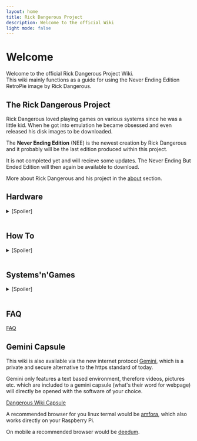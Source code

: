 ```yaml
---
layout: home
title: Rick Dangerous Project
description: Welcome to the official Wiki
light mode: false
---
```


# Welcome

  Welcome to the official Rick Dangerous Project Wiki.   
  This wiki mainly functions as a guide for using the Never Ending Edition RetroPie image by Rick Dangerous.

## The Rick Dangerous Project

  Rick Dangerous loved playing games on various systems since he was a little kid. When he got into emulation he became obsessed and even released his disk images to be downloaded.   
  
  The **Never Ending Edition** (NEE) is the newest creation by Rick Dangerous and it probably will be the last edition produced within this project.
  
  It is not completed yet and will recieve some updates. The Never Ending But Ended Edition will then again be available to download.
  
  More about Rick Dangerous and his project in the [about](/docs/about.md) section.

## Hardware
<details>
  <summary>[Spoiler]</summary>
</br>
  
  [NEE Recommended](/docs/hardware/hardware.md)
  
  [RickDangerous' setup](/docs/hardware/ricks_setup.md)
</details></br>

## How To

<details>
  <summary>[Spoiler]</summary>
</br>

  [How To Begin](/docs/guides/beginning.md)
  
  [How To Controller](/docs/guides/controller.md)
  
  [How To Terminal](/docs/guides/terminal.md)
  
  [How To EmulationStation](/docs/guides/emulationstation.md)
  
  [How To Games](/docs/guides/games.md)

  [How To RetroPie](/docs/guides/retropie.md)

  [How To Kodi](/docs/guides/kodi.md)
  
</details></br>

## Systems'n'Games
<details>
  <summary>[Spoiler]</summary>
</br>

  [NEE Included Systems](/docs/systems/current.md)

  [NEE Future Additions](/docs/systems/future.md)

  [NEE Featured Genres](/docs/systems/genres.md)
</details></br>

## FAQ

[FAQ](/docs/FAQ.md)

## Gemini Capsule

This wiki is also available via the new internet protocol [Gemini](https://gemini.circumlunar.space/), which is a private and secure alternative to the https standard of today. 

Gemini only features a text based environment, therefore videos, pictures etc. which are included to a gemini capsule (what's their word for webpage) will directly be opened with the software of your choice.

[Dangerous Wiki Capsule](gemini://dangerouswiki.capsule.town)

A recommended browser for you linux termal would be [amfora](https://github.com/makeworld-the-better-one/amfora), which also works directly on your Raspberry Pi.

On mobile a recommended browser would be [deedum](https://github.com/snoe/deedum).
